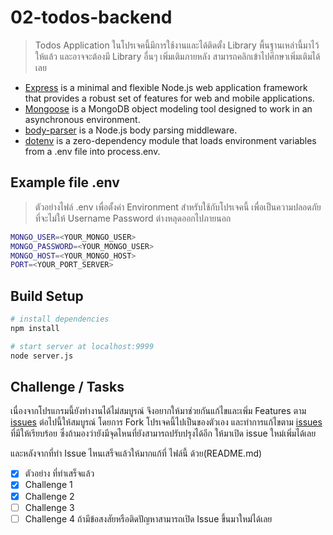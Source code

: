 # 02-todos-backend

> Todos Application
ในโปรเจคนี้มีการใช้งานและได้ติดตั้ง Library พื้นฐานเหล่านี้มาไว้ให้แล้ว และอาจจะต้องมี Library อื่นๆ เพิ่มเติมภายหลัง สามารถคลิกเข้าไปศึกษาเพิ่มเติมได้เลย
* [Express](https://expressjs.com/) is a minimal and flexible Node.js web application framework that provides a robust set of features for web and mobile applications.
* [Mongoose](http://mongoosejs.com/) is a MongoDB object modeling tool designed to work in an asynchronous environment.
* [body-parser](https://github.com/expressjs/body-parser) is a Node.js body parsing middleware.
* [dotenv](https://github.com/motdotla/dotenv) is a zero-dependency module that loads environment variables from a .env file into process.env.

## Example file .env
>ตัวอย่างไฟล์ .env เพื่อตั้งค่า Environment สำหรับใช้กับโปรเจคนี้ เพื่อเป็นความปลอดภัยที่จะไม่ให้ Username Password ต่างหลุดออกไปภายนอก

```bash
MONGO_USER=<YOUR_MONGO_USER>
MONGO_PASSWORD=<YOUR_MONGO_USER>
MONGO_HOST=<YOUR_MONGO_HOST>
PORT=<YOUR_PORT_SERVER>
```

## Build Setup
```bash
# install dependencies
npm install

# start server at localhost:9999
node server.js
```

## Challenge / Tasks

เนื่องจากโปรแกรมนี้ยังทำงานได้ไม่สมบูรณ์ จึงอยากให้มาช่วยกันแก้ไขและเพิ่ม Features ตาม [issues](https://github.com/AdvWebDevelopment/02-todos-backend/issues) ต่อไปนี้ให้สมบูรณ์ โดยการ Fork โปรเจคนี้ไปเป็นของตัวเอง และทำการแก้ไขตาม [issues](https://github.com/AdvWebDevelopment/02-todos-backend/issues) ที่มีให้เรียบร้อย ซึ่งถ้ามองว่ายังมีจุดไหนที่ยังสามารถปรับปรุงได้อีก ให้มาเปิด issue ใหม่เพิ่มได้เลย

และหลังจากที่ทำ Issue ไหนเสร็จแล้วให้มากแก้ที่ ไฟล์นี้ ด้วย(README.md)

* [x] ตัวอย่าง ที่ทำเสร็จแล้ว
* [x] Challenge 1
* [x] Challenge 2
* [ ] Challenge 3
* [ ] Challenge 4
ถ้ามีข้อสงสัยหรือติดปัญหาสามารถเปิด Issue ขึ้นมาใหม่ได้เลย
